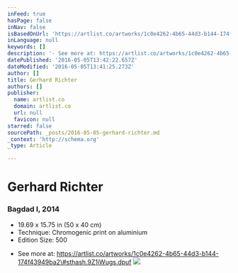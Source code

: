 ```yaml
---
inFeed: true
hasPage: false
inNav: false
isBasedOnUrl: 'https://artlist.co/artworks/1c0e4262-4b65-44d3-b144-174f43949ba2'
inLanguage: null
keywords: []
description: '- See more at: https://artlist.co/artworks/1c0e4262-4b65-44d3-b144-174f43949ba2#sthash.9Z1iWugs.dpuf'
datePublished: '2016-05-05T13:42:22.657Z'
dateModified: '2016-05-05T13:41:25.273Z'
author: []
title: Gerhard Richter
authors: []
publisher:
  name: artlist.co
  domain: artlist.co
  url: null
  favicon: null
starred: false
sourcePath: _posts/2016-05-05-gerhard-richter.md
_context: 'http://schema.org'
_type: Article

---
```

# Gerhard Richter

### Bagdad I, 2014

* 19.69 x 15.75 in (50 x 40 cm)
* Technique: Chromogenic print on aluminium
* Edition Size: 500

- See more at: https://artlist.co/artworks/1c0e4262-4b65-44d3-b144-174f43949ba2\#sthash.9Z1iWugs.dpuf
![](https://www.filepicker.io/api/file/x7EQ6Z2ITtGGzdHWcLCu)